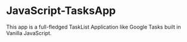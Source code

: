 # JavaScript-TasksApp
 This app is a full-fledged TaskList Application like Google Tasks built in Vanilla JavaScript.
